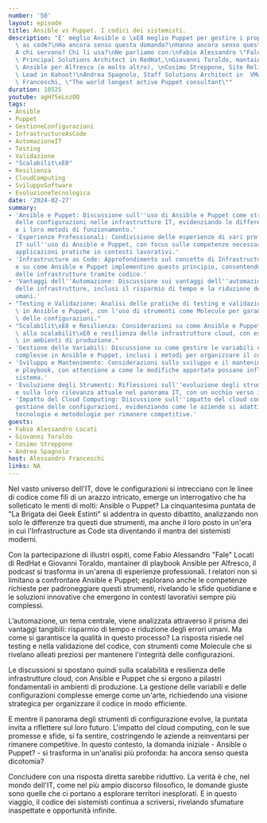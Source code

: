 ```yaml
---
number: '50'
layout: episode
title: Ansible vs Puppet. I codici dei sistemisti.
description: "E' meglio Ansible o \xE8 meglio Puppet per gestire i propri sistemi\
  \ as code?\nHa ancora senso questa domanda?\nHanno ancora senso questi strumenti?\n\
  A chi servono? Chi li usa?\nNe parliamo con:\nFabio Alessandro \"Fale\" Locati,\
  \ Principal Solutions Architect in RedHat,\nGiovanni Toraldo, mantainer playbook\
  \ Ansible per Alfresco (e molto altro), \nCosimo Streppone, Site Reliability Engineering\
  \ Lead in Kahoot!\nAndrea Spagnolo, Staff Solutions Architect in  VMware,\nAlessandro\
  \ Franceschi, \"The world longest active Puppet consultant\""
duration: 10525
youtube: agH75eLozOQ
tags:
- Ansible
- Puppet
- GestioneConfigurazioni
- InfrastructureAsCode
- AutomazioneIT
- Testing
- Validazione
- "Scalabilit\xE0"
- Resilienza
- CloudComputing
- SviluppoSoftware
- EvoluzioneTecnologica
date: '2024-02-27'
summary:
- 'Ansible e Puppet: Discussione sull''uso di Ansible e Puppet come strumenti di gestione
  delle configurazioni nelle infrastrutture IT, evidenziando le differenze tra i due
  e i loro metodi di funzionamento.'
- 'Esperienze Professionali: Condivisione delle esperienze di vari professionisti
  IT sull''uso di Ansible e Puppet, con focus sulle competenze necessarie e sulle
  applicazioni pratiche in contesti lavorativi.'
- 'Infrastructure as Code: Approfondimento sul concetto di Infrastructure as Code
  e su come Ansible e Puppet implementino questo principio, consentendo la gestione
  delle infrastrutture tramite codice.'
- 'Vantaggi dell''Automazione: Discussione sui vantaggi dell''automazione nella gestione
  delle infrastrutture, inclusi il risparmio di tempo e la riduzione degli errori
  umani.'
- "Testing e Validazione: Analisi delle pratiche di testing e validazione del codice\
  \ in Ansible e Puppet, con l'uso di strumenti come Molecule per garantire la qualit\xE0\
  \ delle configurazioni."
- "Scalabilit\xE0 e Resilienza: Considerazioni su come Ansible e Puppet contribuiscano\
  \ alla scalabilit\xE0 e resilienza delle infrastrutture cloud, con esempi di utilizzo\
  \ in ambienti di produzione."
- 'Gestione delle Variabili: Discussione su come gestire le variabili e le configurazioni
  complesse in Ansible e Puppet, inclusi i metodi per organizzare il codice e la configurazione.'
- 'Sviluppo e Mantenimento: Considerazioni sullo sviluppo e il mantenimento di moduli
  e playbook, con attenzione a come le modifiche apportate possano influenzare l''intero
  sistema.'
- 'Evoluzione degli Strumenti: Riflessioni sull''evoluzione degli strumenti di configurazione
  e sulla loro rilevanza attuale nel panorama IT, con un occhio verso il futuro.'
- 'Impatto del Cloud Computing: Discussione sull''impatto del cloud computing sulla
  gestione delle configurazioni, evidenziando come le aziende si adattino a nuove
  tecnologie e metodologie per rimanere competitive.'
guests:
- Fabio Alessandro Locati
- Giovanni Toraldo
- Cosimo Streppone
- Andrea Spagnolo
host: Alessandro Franceschi
links: NA
---
```

Nel vasto universo dell'IT, dove le configurazioni si intrecciano con le linee di codice come fili di un arazzo intricato, emerge un interrogativo che ha solleticato le menti di molti: Ansible o Puppet? La cinquantesima puntata de "La Brigata dei Geek Estinti" si addentra in questo dibattito, analizzando non solo le differenze tra questi due strumenti, ma anche il loro posto in un'era in cui l'Infrastructure as Code sta diventando il mantra dei sistemisti moderni.

Con la partecipazione di illustri ospiti, come Fabio Alessandro "Fale" Locati di RedHat e Giovanni Toraldo, mantainer di playbook Ansible per Alfresco, il podcast si trasforma in un'arena di esperienze professionali. I relatori non si limitano a confrontare Ansible e Puppet; esplorano anche le competenze richieste per padroneggiare questi strumenti, rivelando le sfide quotidiane e le soluzioni innovative che emergono in contesti lavorativi sempre più complessi.

L’automazione, un tema centrale, viene analizzata attraverso il prisma dei vantaggi tangibili: risparmio di tempo e riduzione degli errori umani. Ma come si garantisce la qualità in questo processo? La risposta risiede nel testing e nella validazione del codice, con strumenti come Molecule che si rivelano alleati preziosi per mantenere l'integrità delle configurazioni.

Le discussioni si spostano quindi sulla scalabilità e resilienza delle infrastrutture cloud, con Ansible e Puppet che si ergono a pilastri fondamentali in ambienti di produzione. La gestione delle variabili e delle configurazioni complesse emerge come un'arte, richiedendo una visione strategica per organizzare il codice in modo efficiente.

E mentre il panorama degli strumenti di configurazione evolve, la puntata invita a riflettere sul loro futuro. L'impatto del cloud computing, con le sue promesse e sfide, si fa sentire, costringendo le aziende a reinventarsi per rimanere competitive. In questo contesto, la domanda iniziale - Ansible o Puppet? - si trasforma in un'analisi più profonda: ha ancora senso questa dicotomia?

Concludere con una risposta diretta sarebbe riduttivo. La verità è che, nel mondo dell'IT, come nel più ampio discorso filosofico, le domande giuste sono quelle che ci portano a esplorare territori inesplorati. E in questo viaggio, il codice dei sistemisti continua a scriversi, rivelando sfumature inaspettate e opportunità infinite.
